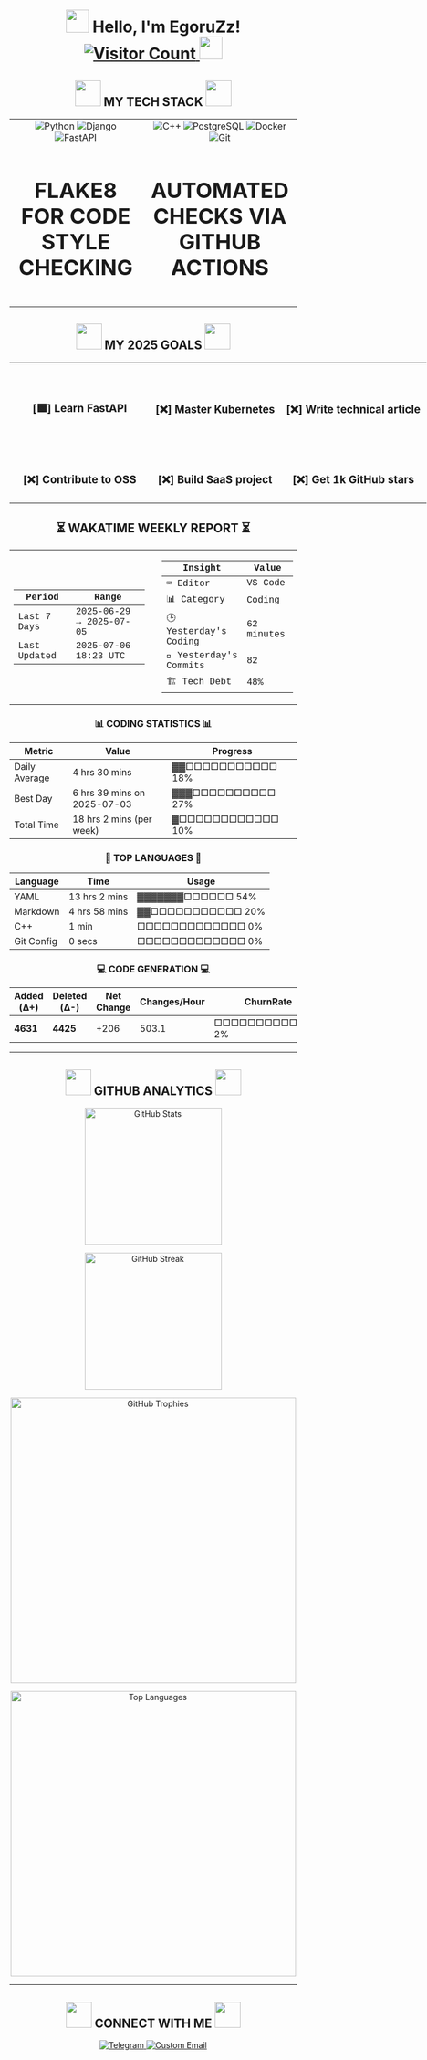 <h1 align="center">
  <img src="https://media.giphy.com/media/v1.Y2lkPWVjZjA1ZTQ3Ymp6ZHZzdm8xcTUxZDU4YnNuNXhoM2I4NnBqdm85NHN2cmhkYzdidCZlcD12MV9zdGlja2Vyc19yZWxhdGVkJmN0PXM/lnCrs3fdNqjpmWz21N/giphy.gif" width="40px"/> 
  Hello, I'm EgoruZz!
  <a href="https://visitorbadge.io/status?path=https%3A%2F%2Fgithub.com%2FEgoruZz">
    <img src="https://api.visitorbadge.io/api/visitors?path=https%3A%2F%2Fgithub.com%2FEgoruZz&label=VISITORS&labelColor=%23555555&countColor=%23ffd700" alt="Visitor Count"/>
  </a>
  <img src="https://media.giphy.com/media/v1.Y2lkPWVjZjA1ZTQ3Ymp6ZHZzdm8xcTUxZDU4YnNuNXhoM2I4NnBqdm85NHN2cmhkYzdidCZlcD12MV9zdGlja2Vyc19yZWxhdGVkJmN0PXM/LRHHdXTTM03B5m0am1/giphy.gif" width="40px"/>
</h1>

<div align="center">
<h2 align="center">
  <img src="https://media.giphy.com/media/v1.Y2lkPTc5MGI3NjExa25hN3VheTJ6eXl1eXAxc3M4b2EwaXhocDZvMHF6dXNpcjZkNnVqbiZlcD12MV9zdGlja2Vyc19zZWFyY2gmY3Q9cw/lqFSrdm94nEAFDxPp7/giphy.gif" width="45px"/>
  MY TECH STACK
  <img src="https://media.giphy.com/media/v1.Y2lkPTc5MGI3NjExMGJmbDB5bTFuYXV2Y2xsOW9ocWw0bWp5eTY0eG80b3E1MnZ0eWk0ZiZlcD12MV9zdGlja2Vyc19zZWFyY2gmY3Q9cw/efaDE6kE1PuM4JJqAb/giphy.gif" width="45px"/>
</h2>

<table style="width: 100%; border: none;">
  <!-- Первая строка -->
  <tr>
    <td align="center" valign="middle" style="width: 60%">
      <img src="https://img.shields.io/badge/Python-3776AB?style=for-the-badge&logo=python&logoColor=white" alt="Python">
      <img src="https://img.shields.io/badge/Django-092E20?style=for-the-badge&logo=django&logoColor=white" alt="Django">
      <img src="https://img.shields.io/badge/FastAPI-009688?style=for-the-badge&logo=fastapi&logoColor=white" alt="FastAPI">
    </td>
    <td align="center" valign="middle" style="width: 60%">
      <img src="https://img.shields.io/badge/C++-FF55FA?style=for-the-badge&logo=c%2B%2B&logoColor=white" alt="C++">
      <img src="https://img.shields.io/badge/PostgreSQL-4169E1?style=for-the-badge&logo=postgresql&logoColor=white" alt="PostgreSQL">
      <img src="https://img.shields.io/badge/Docker-2496ED?style=for-the-badge&logo=docker&logoColor=white" alt="Docker">
      <img src="https://img.shields.io/badge/Git-F05032?style=for-the-badge&logo=git&logoColor=white" alt="Git">
    </td>
  </tr>
  <!-- Вторая строка -->
  <tr>
    <td style="text-align: center; vertical-align: middle; width: 60%; font-size: 32px; font-weight: bold;">
      <h3>FLAKE8 FOR CODE STYLE CHECKING</h3>
    </td>
    <td style="text-align: center; vertical-align: middle; width: 60%; font-size: 32px; font-weight: bold;">
      <h3>AUTOMATED CHECKS VIA GITHUB ACTIONS</h3>
    </td>
  </tr>
</table>
</div>

<div align="center">
<h2 align="center">
  <img src="https://media.giphy.com/media/v1.Y2lkPWVjZjA1ZTQ3Ymp6ZHZzdm8xcTUxZDU4YnNuNXhoM2I4NnBqdm85NHN2cmhkYzdidCZlcD12MV9zdGlja2Vyc19yZWxhdGVkJmN0PXM/LPfKg9FjGEPKn5lcnZ/giphy.gif" width="45px"/>
  MY 2025 GOALS
  <img src="https://media.giphy.com/media/v1.Y2lkPWVjZjA1ZTQ3Ymp6ZHZzdm8xcTUxZDU4YnNuNXhoM2I4NnBqdm85NHN2cmhkYzdidCZlcD12MV9zdGlja2Vyc19yZWxhdGVkJmN0PXM/YMjgqsmn5131Y4tYY6/giphy.gif" width="45px"/>
</h2>

<table style="width:150%; border:none; text-align:center;">
  <tr>
    <td style="padding: 40px; text-align: center; vertical-align: middle;"><h3>[🟩] Learn FastAPI</h3></td>
    <td style="padding: 10px; text-align: center; vertical-align: middle;"><h3>[❌] Master Kubernetes</h3></td>
    <td style="padding: 10px; text-align: center; vertical-align: middle;"><h3>[❌] Write technical article</h3></td>
  </tr>
  <tr>
    <td style="padding: 10px; text-align: center; vertical-align: middle;"><h3>[❌] Contribute to OSS</h3></td>
    <td style="padding: 10px; text-align: center; vertical-align: middle;"><h3>[❌] Build SaaS project</h3></td>
    <td style="padding: 10px; text-align: center; vertical-align: middle;"><h3>[❌] Get 1k GitHub stars</h3></td>
  </tr>
</table>
</div>

<!--START_SECTION:waka-->
<div align='center'>

## ⏳ WAKATIME WEEKLY REPORT ⏳

<table style='font-family:"Courier New", Courier, monospace; font-size:100%'><tr>
<td width="50%" style="padding-right: 15px;">

| Period | Range |
|--------|-------|
| Last 7 Days | 2025-06-29 → 2025-07-05 |
| Last Updated | 2025-07-06 18:23 UTC |
</td>
<td width="50%" style="padding-left: 15px;">

| Insight | Value |
|---------|-------|
| ⌨️ Editor | VS Code |
| 📊 Category | Coding |
| 🕒 Yesterday's Coding | 62 minutes |
| 📌 Yesterday's Commits | 82 |
| 🏗️ Tech Debt | 48% |
</td>
</tr></table>

### 📊 CODING STATISTICS 📊

| Metric | Value | Progress |
|--------|-------|----------|
| Daily Average | 4 hrs 30 mins | ▓▓□□□□□□□□□□□  18% |
| Best Day | 6 hrs 39 mins on 2025-07-03 | ▓▓▓□□□□□□□□□□  27% |
| Total Time | 18 hrs 2 mins (per week) | ▓□□□□□□□□□□□□  10% |

### 🚀 TOP LANGUAGES 🚀

| Language | Time | Usage |
|----------|------|-------|
| YAML | 13 hrs 2 mins | ▓▓▓▓▓▓▓□□□□□□  54% |
| Markdown | 4 hrs 58 mins | ▓▓□□□□□□□□□□□  20% |
| C++ | 1 min | □□□□□□□□□□□□□   0% |
| Git Config | 0 secs | □□□□□□□□□□□□□   0% |

### 💻 CODE GENERATION 💻

| Added (Δ+) | Deleted (Δ-) | Net Change | Changes/Hour | ChurnRate | Balance |
|------------|--------------|------------|--------------|-----------|---------|
| **4631** | **4425** | +206 | 503.1 | □□□□□□□□□□□□□   2% | 1.04 |

</div>
<!--END_SECTION:waka-->

---

<div align="center">
  <h2 align="center">
    <img src="https://media.giphy.com/media/v1.Y2lkPWVjZjA1ZTQ3Ymp6ZHZzdm8xcTUxZDU4YnNuNXhoM2I4NnBqdm85NHN2cmhkYzdidCZlcD12MV9zdGlja2Vyc19yZWxhdGVkJmN0PXM/LT6QpakEeIX1KszPCp/giphy.gif" width="45px"/>
    GITHUB ANALYTICS
    <img src="https://media.giphy.com/media/v1.Y2lkPWVjZjA1ZTQ3Ymp6ZHZzdm8xcTUxZDU4YnNuNXhoM2I4NnBqdm85NHN2cmhkYzdidCZlcD12MV9zdGlja2Vyc19yZWxhdGVkJmN0PXM/QuyXjapw97YijfSb9i/giphy.gif" width="45px"/>
</h2>

  <!-- GitHub Stats -->
  <img src="https://github-readme-stats-sigma-five.vercel.app/api?username=EgoruZz&show_icons=true&count_private=true&disable_animations=true" 
       height="240" 
       alt="GitHub Stats"
       style="display: block; margin: 10px auto;"/>

  <!-- Streak Stats -->
  <img src="https://streak-stats.demolab.com?user=EgoruZz" 
       height="240" 
       alt="GitHub Streak"
       style="display: block; margin: 10px auto;"/>

  <!-- Trophies -->
  <img src="https://github-profile-trophy.vercel.app/?username=EgoruZz&column=4&margin-w=15&margin-h=15" 
       height="500" 
       alt="GitHub Trophies"
       style="display: block; margin: 10px auto;"/>

  <!-- Top Languages -->
  <img src="https://github-readme-stats-sigma-five.vercel.app/api/top-langs/?username=EgoruZz&layout=compact&exclude_repo=README-STATS,starter-templates&langs_count=8&count_private=true" 
       height="500" 
       alt="Top Languages"
       style="display: block; margin: 10px auto;"/>
</div>

---

<div align="center">
<h2 align="center">
    <img src="https://media.giphy.com/media/v1.Y2lkPWVjZjA1ZTQ3Ymp6ZHZzdm8xcTUxZDU4YnNuNXhoM2I4NnBqdm85NHN2cmhkYzdidCZlcD12MV9zdGlja2Vyc19yZWxhdGVkJmN0PXM/gHW3VfdViwQ0Wg2in8/giphy.gif" width="45px"/>
    CONNECT WITH ME
    <img src="https://media.giphy.com/media/v1.Y2lkPWVjZjA1ZTQ3Ymp6ZHZzdm8xcTUxZDU4YnNuNXhoM2I4NnBqdm85NHN2cmhkYzdidCZlcD12MV9zdGlja2Vyc19yZWxhdGVkJmN0PXM/d8FPI8fqXEgwRWB5W4/giphy.gif" width="45px"/>
</h2>
</div>

<p align="center">
  <a href="https://t.me/gggggzks" target="_blank">
    <img src="https://img.shields.io/badge/Telegram-2CA5E0?style=for-the-badge&logo=telegram&logoColor=white" alt="Telegram">
  </a>
  <a href="mailto:egor.s.sergeev@mail.ru">
    <img src="https://img.shields.io/badge/My_Email-FF5733?style=for-the-badge" alt="Custom Email">
  </a>
</p>
